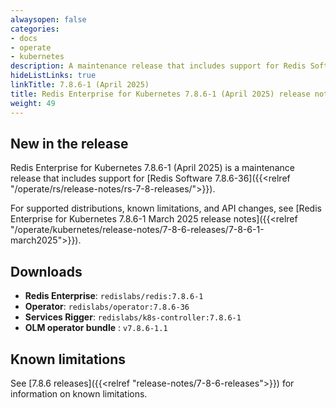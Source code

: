```yaml
---
alwaysopen: false
categories:
- docs
- operate
- kubernetes
description: A maintenance release that includes support for Redis Software 7.8.6-36.
hideListLinks: true
linkTitle: 7.8.6-1 (April 2025)
title: Redis Enterprise for Kubernetes 7.8.6-1 (April 2025) release notes
weight: 49
---
```


## New in the release

Redis Enterprise for Kubernetes 7.8.6-1 (April 2025) is a maintenance release that includes support for [Redis Software 7.8.6-36]({{<relref "/operate/rs/release-notes/rs-7-8-releases/">}}).

For supported distributions, known limitations, and API changes, see [Redis Enterprise for Kubernetes 7.8.6-1 March 2025 release notes]({{<relref "/operate/kubernetes/release-notes/7-8-6-releases/7-8-6-1-march2025">}}).

## Downloads

- **Redis Enterprise**: `redislabs/redis:7.8.6-1`
- **Operator**: `redislabs/operator:7.8.6-36`
- **Services Rigger**: `redislabs/k8s-controller:7.8.6-1`
- **OLM operator bundle** : `v7.8.6-1.1`

## Known limitations

See [7.8.6 releases]({{<relref "release-notes/7-8-6-releases">}}) for information on known limitations.
